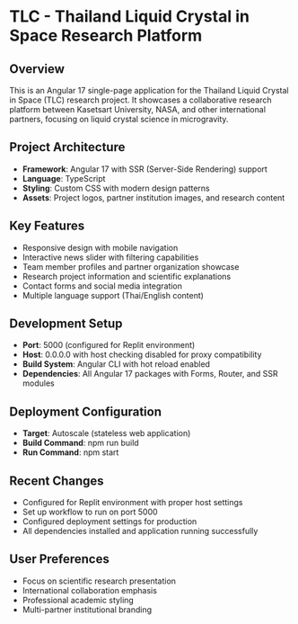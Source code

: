 # TLC - Thailand Liquid Crystal in Space Research Platform

## Overview
This is an Angular 17 single-page application for the Thailand Liquid Crystal in Space (TLC) research project. It showcases a collaborative research platform between Kasetsart University, NASA, and other international partners, focusing on liquid crystal science in microgravity.

## Project Architecture
- **Framework**: Angular 17 with SSR (Server-Side Rendering) support
- **Language**: TypeScript
- **Styling**: Custom CSS with modern design patterns
- **Assets**: Project logos, partner institution images, and research content

## Key Features
- Responsive design with mobile navigation
- Interactive news slider with filtering capabilities
- Team member profiles and partner organization showcase
- Research project information and scientific explanations
- Contact forms and social media integration
- Multiple language support (Thai/English content)

## Development Setup
- **Port**: 5000 (configured for Replit environment)
- **Host**: 0.0.0.0 with host checking disabled for proxy compatibility
- **Build System**: Angular CLI with hot reload enabled
- **Dependencies**: All Angular 17 packages with Forms, Router, and SSR modules

## Deployment Configuration
- **Target**: Autoscale (stateless web application)
- **Build Command**: npm run build
- **Run Command**: npm start

## Recent Changes
- Configured for Replit environment with proper host settings
- Set up workflow to run on port 5000
- Configured deployment settings for production
- All dependencies installed and application running successfully

## User Preferences
- Focus on scientific research presentation
- International collaboration emphasis
- Professional academic styling
- Multi-partner institutional branding